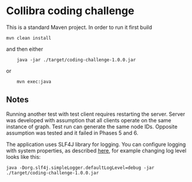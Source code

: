 
# Collibra coding challenge

This is a standard Maven project. In order to run it first build
```
mvn clean install
```    
and then either
```
    java -jar ./target/coding-challenge-1.0.0.jar
```
or
```
    mvn exec:java
```
 
## Notes

Running another test with test client requires restarting the server. 
Server was developed with assumption that all clients operate on the same instance of graph. 
Test run can generate the same node IDs. 
Opposite assumption was tested and it failed in Phases 5 and 6.
 
The application uses SLF4J library for logging. 
You can configure logging with system properties, as described
[here](https://www.slf4j.org/api/org/slf4j/impl/SimpleLogger.html), 
for example changing log level looks like this:

```
java -Dorg.slf4j.simpleLogger.defaultLogLevel=debug -jar ./target/coding-challenge-1.0.0.jar
```